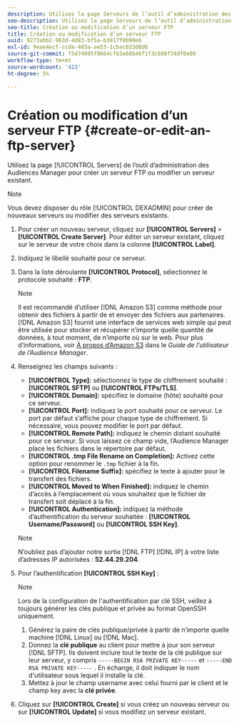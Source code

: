 ```yaml
---
description: Utilisez la page Serveurs de l’outil d’administration des Audiences Manager pour créer un serveur FTP ou modifier un serveur existant.
seo-description: Utilisez la page Serveurs de l’outil d’administration des Audiences Manager pour créer un serveur FTP ou modifier un serveur existant.
seo-title: Création ou modification d’un serveur FTP
title: Création ou modification d’un serveur FTP
uuid: 9273abb2-963d-4d83-bf5a-b3817f0b90e6
exl-id: 9eae4ecf-ccde-483a-ae53-1cbac033d8d6
source-git-commit: f5d74995f0664cf63e68b46f1f3c608f34df0e80
workflow-type: tm+mt
source-wordcount: '423'
ht-degree: 5%

---
```


# Création ou modification d’un serveur FTP {#create-or-edit-an-ftp-server}

Utilisez la page [!UICONTROL Servers] de l’outil d’administration des Audiences Manager pour créer un serveur FTP ou modifier un serveur existant.

>[!NOTE]
>
>Vous devez disposer du rôle [!UICONTROL DEXADMIN] pour créer de nouveaux serveurs ou modifier des serveurs existants.

1. Pour créer un nouveau serveur, cliquez sur **[!UICONTROL Servers]** > **[!UICONTROL Create Server]**. Pour éditer un serveur existant, cliquez sur le serveur de votre choix dans la colonne **[!UICONTROL Label]**.
1. Indiquez le libellé souhaité pour ce serveur.
1. Dans la liste déroulante **[!UICONTROL Protocol]**, sélectionnez le protocole souhaité : **FTP**.

   >[!NOTE]
   >
   >Il est recommandé d’utiliser [!DNL Amazon S3] comme méthode pour obtenir des fichiers à partir de et envoyer des fichiers aux partenaires. [!DNL Amazon S3] fournit une interface de services web simple qui peut être utilisée pour stocker et récupérer n’importe quelle quantité de données, à tout moment, de n’importe où sur le web. Pour plus d’informations, voir [À propos d’Amazon S3](https://docs.adobe.com/content/help/en/audience-manager/user-guide/reference/amazon-s3.html) dans le *Guide de l’utilisateur de l’Audience Manager*.

1. Renseignez les champs suivants :

   * **[!UICONTROL Type]:**  sélectionnez le type de chiffrement souhaité :  **[!UICONTROL SFTP]** ou  **[!UICONTROL FTPs/TLS]**.
   * **[!UICONTROL Domain]:** spécifiez le domaine (hôte) souhaité pour ce serveur.
   * **[!UICONTROL Port]:** indiquez le port souhaité pour ce serveur. Le port par défaut s’affiche pour chaque type de chiffrement. Si nécessaire, vous pouvez modifier le port par défaut.
   * **[!UICONTROL Remote Path]:** indiquez le chemin distant souhaité pour ce serveur. Si vous laissez ce champ vide, l’Audience Manager place les fichiers dans le répertoire par défaut.
   * **[!UICONTROL .tmp File Rename on Completion]:** Activez cette option pour renommer le  `.tmp` fichier à la fin.
   * **[!UICONTROL Filename Suffix]:** spécifiez le texte à ajouter pour le transfert des fichiers.
   * **[!UICONTROL Moved to When Finished]:** indiquez le chemin d’accès à l’emplacement où vous souhaitez que le fichier de transfert soit déplacé à la fin.
   * **[!UICONTROL Authentication]:** indiquez la méthode d’authentification du serveur souhaitée :  **[!UICONTROL Username/Password]** ou  **[!UICONTROL SSH Key]**.

   >[!NOTE]
   >
   >N’oubliez pas d’ajouter notre sortie [!DNL FTP] [!DNL IP] à votre liste d’adresses IP autorisées : **52.44.29.204**.

1. Pour l’authentification **[!UICONTROL SSH Key]** :
   >[!NOTE]
   >
   >Lors de la configuration de l&#39;authentification par clé SSH, veillez à toujours générer les clés publique et privée au format OpenSSH uniquement.
   1. Générez la paire de clés publique/privée à partir de n’importe quelle machine [!DNL Linux] ou [!DNL Mac].
   1. Donnez la **clé publique** au client pour mettre à jour son serveur [!DNL SFTP]. Ils doivent inclure tout le texte de la clé publique sur leur serveur, y compris `-----BEGIN RSA PRIVATE KEY-----` et `-----END RSA PRIVATE KEY-----` . En échange, il doit indiquer le nom d&#39;utilisateur sous lequel il installe la clé.
   1. Mettez à jour le champ username avec celui fourni par le client et le champ key avec la **clé privée**.
1. Cliquez sur **[!UICONTROL Create]** si vous créez un nouveau serveur ou sur **[!UICONTROL Update]** si vous modifiez un serveur existant.
